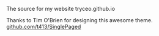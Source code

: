 The source for my website tryceo.github.io

Thanks to Tim O'Brien for designing this awesome theme.
[github.com/t413/SinglePaged](https://github.com/t413/SinglePaged)
